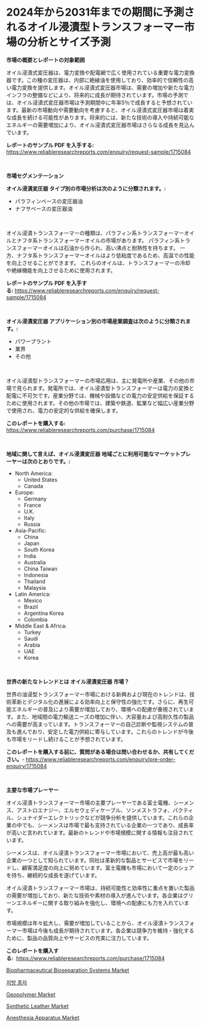 <p><h1>2024年から2031年までの期間に予測されるオイル浸漬型トランスフォーマー市場の分析とサイズ予測</h1></p><p><strong>市場の概要とレポートの対象範囲</strong></p>
<p><p>オイル浸漬式変圧器は、電力変換や配電網で広く使用されている重要な電力変換器です。この種の変圧器は、内部に絶縁油を使用しており、効率的で信頼性の高い電力変換を提供します。オイル浸漬式変圧器市場は、需要の増加や新たな電力インフラの整備などにより、将来的に成長が期待されています。市場の予測では、オイル浸漬式変圧器市場は予測期間中に年率5％で成長すると予想されています。最新の市場動向や需要動向を考慮すると、オイル浸漬式変圧器市場は着実な成長を続ける可能性があります。将来的には、新たな技術の導入や持続可能なエネルギーの需要増加により、オイル浸漬式変圧器市場はさらなる成長を見込んでいます。</p></p>
<p><strong>レポートのサンプル PDF を入手する:</strong> <a href="https://www.reliableresearchreports.com/enquiry/request-sample/1715084">https://www.reliableresearchreports.com/enquiry/request-sample/1715084</a></p>
<p>&nbsp;</p>
<p><strong>市場セグメンテーション</strong></p>
<p><strong>オイル浸漬変圧器 タイプ別の市場分析は次のように分類されます。:</strong></p>
<p><ul><li>パラフィンベースの変圧器油</li><li>ナフサベースの変圧器油</li></ul></p>
<p>&nbsp;</p>
<p><p>オイル浸漬トランスフォーマーの種類は、パラフィン系トランスフォーマーオイルとナフタ系トランスフォーマーオイルの市場があります。 パラフィン系トランスフォーマーオイルは石油から作られ、高い沸点と耐熱性を持ちます。 一方、ナフタ系トランスフォーマーオイルはより低粘度であるため、高温での性能を向上させることができます。 これらのオイルは、トランスフォーマーの冷却や絶縁機能を向上させるために使用されます。</p></p>
<p><strong>レポートのサンプル PDF を入手する:</strong>&nbsp;<a href="https://www.reliableresearchreports.com/enquiry/request-sample/1715084">https://www.reliableresearchreports.com/enquiry/request-sample/1715084</a></p>
<p>&nbsp;</p>
<p><strong> オイル浸漬変圧器 アプリケーション別の市場産業調査は次のように分類されます。:</strong></p>
<p><ul><li>パワープラント</li><li>業界</li><li>その他</li></ul></p>
<p>&nbsp;</p>
<p><p>オイル浸漬型トランスフォーマーの市場応用は、主に発電所や産業、その他の市場で見られます。発電所では、オイル浸漬型トランスフォーマーは電力の変換と配電に不可欠です。産業分野では、機械や設備などの電力の安定供給を保証するために使用されます。その他の市場では、建築や鉄道、鉱業など幅広い産業分野で使用され、電力の安定的な供給を確保します。</p></p>
<p><strong>このレポートを購入する:</strong>&nbsp; <a href="https://www.reliableresearchreports.com/purchase/1715084">https://www.reliableresearchreports.com/purchase/1715084</a></p>
<p>&nbsp;</p>
<p><strong>地域に関して言えば、オイル浸漬変圧器 地域ごとに利用可能なマーケットプレーヤーは次のとおりです。:</strong></p>
<p><ul>
    <li>
        North America:
        <ul>
            <li>United States</li>
            <li>Canada</li>
        </ul>
    </li>
    <li>
        Europe:
        <ul>
            <li>Germany</li>
            <li>France</li>
            <li>U.K.</li>
            <li>Italy</li>
            <li>Russia</li>
        </ul>
    </li>
    <li>
        Asia-Pacific:
        <ul>
            <li>China</li>
            <li>Japan</li>
            <li>South Korea</li>
            <li>India</li>
            <li>Australia</li>
            <li>China Taiwan</li>
            <li>Indonesia</li>
            <li>Thailand</li>
            <li>Malaysia</li>
        </ul>
    </li>
    <li>
        Latin America:
        <ul>
            <li>Mexico</li>
            <li>Brazil</li>
            <li>Argentina Korea</li>
            <li>Colombia</li>
        </ul>
    </li>
    <li>
        Middle East & Africa:
        <ul>
            <li>Turkey</li>
            <li>Saudi</li>
            <li>Arabia</li>
            <li>UAE</li>
            <li>Korea</li>
        </ul>
    </li>
    </ul></p>
<p>&nbsp;</p>
<p><strong>世界の新たなトレンドとは オイル浸漬変圧器 市場？</strong></p>
<p><p>世界の油浸型トランスフォーマー市場における新興および現在のトレンドは、技術革新とデジタル化の進展による効率向上と保守性の強化です。さらに、再生可能エネルギーの普及により需要が増加しており、環境への配慮が重視されています。また、地域間の電力輸送ニーズの増加に伴い、大容量および高耐久性の製品への需要が高まっています。トランスフォーマーの自己診断や監視システムの普及も進んでおり、安定した電力供給に寄与しています。これらのトレンドが今後も市場をリードし続けることが予想されています。</p></p>
<p><strong>このレポートを購入する前に、質問がある場合は問い合わせるか、共有してください。</strong>- <a href="https://www.reliableresearchreports.com/enquiry/pre-order-enquiry/1715084">https://www.reliableresearchreports.com/enquiry/pre-order-enquiry/1715084</a></p>
<p>&nbsp;</p>
<p><strong>主要な市場プレーヤー</strong></p>
<p><p>オイル浸漬トランスフォーマー市場の主要プレーヤーである富士電機、シーメンス、アストロエナジー、エルセウェディケーブル、ソンメストラフォ、パクティル、シュナイダーエレクトリックなどが競争分析を提供しています。これらの企業の中でも、シーメンスは市場で最も支持されている企業の一つであり、成長率が高いと言われています。最新のトレンドや市場規模に関する情報も注目されています。</p><p>シーメンスは、オイル浸漬トランスフォーマー市場において、売上高が最も高い企業の一つとして知られています。同社は革新的な製品とサービスで市場をリードし、顧客満足度の向上に努めています。富士電機も市場において一定のシェアを持ち、継続的な成長を遂げています。</p><p>オイル浸漬トランスフォーマー市場は、持続可能性と効率性に重点を置いた製品の需要が増加しており、新たな技術や素材の導入が進んでいます。各企業はグリーンエネルギーに関する取り組みを強化し、環境への配慮にも力を入れています。</p><p>市場規模は年々拡大し、需要が増加していることから、オイル浸漬トランスフォーマー市場は今後も成長が期待されています。各企業は競争力を維持・強化するために、製品の品質向上やサービスの充実に注力しています。</p></p>
<p><strong>このレポートを購入する:</strong>&nbsp;&nbsp;<a href="https://www.reliableresearchreports.com/purchase/1715084">https://www.reliableresearchreports.com/purchase/1715084</a></p>
<p><p><a href="https://issuu.com/reportprime-2/docs/biopharmaceutical-bioseparation-systems-market-siz">Biopharmaceutical Bioseparation Systems Market</a></p><p><a href="https://github.com/vsap75a286l/Market-Research-Report-List-1/blob/main/2053662194015.md">지방 종자</a></p><p><a href="https://github.com/johnbach50/Market-Research-Report-List-2/blob/main/geopolymer-market.md">Geopolymer Market</a></p><p><a href="https://github.com/lylyparadise/Market-Research-Report-List-2/blob/main/synthetic-leather-market.md">Synthetic Leather Market</a></p><p><a href="https://issuu.com/reportprime-2/docs/anesthesia-apparatus-market-size-2030.pptx">Anesthesia Apparatus Market</a></p></p>